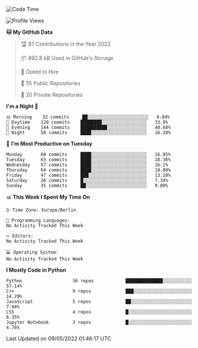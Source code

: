 <!--START_SECTION:waka-->
![Code Time](http://img.shields.io/badge/Code%20Time-0-blue)

![Profile Views](http://img.shields.io/badge/Profile%20Views-1-blue)

**🐱 My GitHub Data** 

> 🏆 87 Contributions in the Year 2022
 > 
> 📦 892.8 kB Used in GitHub's Storage 
 > 
> 💼 Opted to Hire
 > 
> 📜 55 Public Repositories 
 > 
> 🔑 20 Private Repositories  
 > 
**I'm a Night 🦉** 

```text
🌞 Morning    32 commits     ██░░░░░░░░░░░░░░░░░░░░░░░   9.04% 
🌆 Daytime    120 commits    ████████░░░░░░░░░░░░░░░░░   33.9% 
🌃 Evening    144 commits    ██████████░░░░░░░░░░░░░░░   40.68% 
🌙 Night      58 commits     ████░░░░░░░░░░░░░░░░░░░░░   16.38%

```
📅 **I'm Most Productive on Tuesday** 

```text
Monday       60 commits     ████░░░░░░░░░░░░░░░░░░░░░   16.95% 
Tuesday      65 commits     ████░░░░░░░░░░░░░░░░░░░░░   18.36% 
Wednesday    57 commits     ████░░░░░░░░░░░░░░░░░░░░░   16.1% 
Thursday     64 commits     ████░░░░░░░░░░░░░░░░░░░░░   18.08% 
Friday       47 commits     ███░░░░░░░░░░░░░░░░░░░░░░   13.28% 
Saturday     26 commits     █░░░░░░░░░░░░░░░░░░░░░░░░   7.34% 
Sunday       35 commits     ██░░░░░░░░░░░░░░░░░░░░░░░   9.89%

```


📊 **This Week I Spent My Time On** 

```text
⌚︎ Time Zone: Europe/Berlin

💬 Programming Languages: 
No Activity Tracked This Week

🔥 Editors: 
No Activity Tracked This Week

💻 Operating System: 
No Activity Tracked This Week

```

**I Mostly Code in Python** 

```text
Python                   36 repos            ██████████████░░░░░░░░░░░   57.14% 
C++                      9 repos             ███░░░░░░░░░░░░░░░░░░░░░░   14.29% 
JavaScript               5 repos             ██░░░░░░░░░░░░░░░░░░░░░░░   7.94% 
CSS                      4 repos             █░░░░░░░░░░░░░░░░░░░░░░░░   6.35% 
Jupyter Notebook         3 repos             █░░░░░░░░░░░░░░░░░░░░░░░░   4.76%

```



 Last Updated on 09/05/2022 01:46:17 UTC
<!--END_SECTION:waka-->　　
